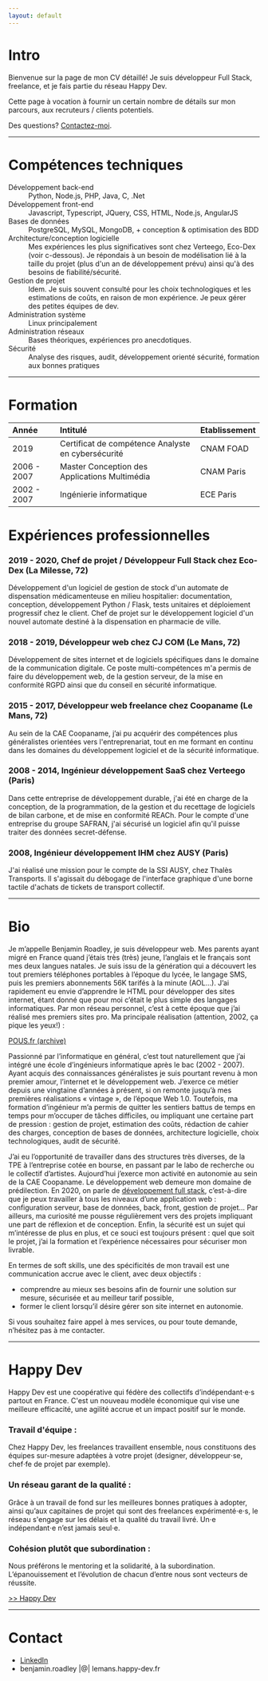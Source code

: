 ```yaml
---
layout: default
---
```



# Intro

Bienvenue sur la page de mon CV détaillé! Je suis développeur Full Stack, freelance, et je fais partie du réseau Happy Dev. 

Cette page à vocation à fournir un certain nombre de détails sur mon parcours, aux recruteurs / clients potentiels.

Des questions? [Contactez-moi](#contact).

* * *

# Compétences techniques

<dl>
<dt>Développement back-end</dt>
<dd>Python, Node.js, PHP, Java, C, .Net</dd>
<dt>Développement front-end</dt>
<dd>Javascript, Typescript, JQuery, CSS, HTML, Node.js, AngularJS</dd>
<dt>Bases de données</dt>
<dd>PostgreSQL, MySQL, MongoDB, + conception & optimisation des BDD</dd>
<dt>Architecture/conception logicielle</dt>
<dd>Mes expériences les plus significatives sont chez Verteego, Eco-Dex (voir c-dessous). Je répondais à un besoin de modélisation lié à la taille du projet (plus d'un an de développement prévu) ainsi qu'à des besoins de fiabilité/sécurité.</dd>
<dt>Gestion de projet</dt>
<dd>Idem. Je suis souvent consulté pour les choix technologiques et les estimations de coûts, en raison de mon expérience. Je peux gérer des petites équipes de dev.</dd>
<dt>Administration système</dt>
<dd>Linux principalement</dd>
<dt>Administration réseaux</dt>
<dd>Bases théoriques, expériences pro anecdotiques.</dd>
<dt>Sécurité</dt>
<dd>Analyse des risques, audit, développement orienté sécurité, formation aux bonnes pratiques</dd>
</dl>

* * *

# Formation

| Année       | Intitulé          | Etablissement |
|:------------|:------------------|:------|
| 2019        | Certificat de compétence Analyste en cybersécurité | CNAM FOAD   |
| 2006 - 2007 | Master Conception des Applications Multimédia      | CNAM Paris  |
| 2002 - 2007 | Ingénierie informatique                            | ECE Paris   |



# Expériences professionnelles

### 2019 - 2020, Chef de projet / Développeur Full Stack chez Eco-Dex (La Milesse, 72)

Développement d'un logiciel de gestion de stock d'un automate de dispensation médicamenteuse en milieu hospitalier: documentation, conception, développement Python / Flask, tests unitaires et déploiement progressif chez le client. Chef de projet sur le développement logiciel d'un nouvel automate destiné à la dispensation en pharmacie de ville.

### 2018 - 2019, Développeur web chez CJ COM (Le Mans, 72)

Développement de sites internet et de logiciels spécifiques dans le domaine de la communication digitale. Ce poste multi-compétences m'a permis de faire du développement web, de la gestion serveur, de la mise en conformité RGPD ainsi que du conseil en sécurité informatique.

### 2015 - 2017, Développeur web freelance chez Coopaname (Le Mans, 72)

Au sein de la CAE Coopaname, j’ai pu acquérir des compétences plus généralistes orientées vers l'entreprenariat, tout en me formant en continu dans les domaines du développement logiciel et de la sécurité informatique.

### 2008 - 2014, Ingénieur développement SaaS chez Verteego (Paris)

Dans cette entreprise de développement durable, j'ai été en charge de la conception, de la programmation, de la gestion et du recettage de logiciels de bilan carbone, et de mise en conformité REACh. Pour le compte d'une entreprise du groupe SAFRAN, j'ai sécurisé un logiciel afin qu'il puisse traiter des données secret-défense.

### 2008, Ingénieur développement IHM chez AUSY (Paris)

J'ai réalisé une mission pour le compte de la SSI AUSY, chez Thalès Transports. Il s'agissait du débogage de l'interface graphique d'une borne tactile d'achats de tickets de transport collectif.

* * *

# Bio

Je m’appelle Benjamin Roadley, je suis développeur web. Mes parents ayant migré en France quand j’étais très (très) jeune, l’anglais et le français sont mes deux langues natales. Je suis issu de la génération qui a découvert les tout premiers téléphones portables à l’époque du lycée, le langage SMS, puis les premiers abonnements 56K tarifés à la minute (AOL…). J’ai rapidement eu envie d’apprendre le HTML pour développer des sites internet, étant donné que pour moi c’était le plus simple des langages informatiques. Par mon réseau personnel, c’est à cette époque que j’ai réalisé mes premiers sites pro. Ma principale réalisation (attention, 2002, ça pique les yeux!) :

 
[POUS.fr (archive)](https://web.archive.org/web/20020201191640/http://209.15.109.1/pous/)

Passionné par l’informatique en général, c’est tout naturellement que j’ai intégré une école d’ingénieurs informatique après le bac (2002 - 2007). Ayant acquis des connaissances généralistes je suis pourtant revenu à mon premier amour, l’internet et le développement web. J’exerce ce métier depuis une vingtaine d’années à présent, si on remonte jusqu’à mes premières réalisations « vintage », de l’époque Web 1.0. Toutefois, ma formation d’ingénieur m’a permis de quitter les sentiers battus de temps en temps pour m’occuper de tâches difficiles, ou impliquant une certaine part de pression : gestion de projet, estimation des coûts, rédaction de cahier des charges, conception de bases de données, architecture logicielle, choix technologiques, audit de sécurité.

J’ai eu l’opportunité de travailler dans des structures très diverses, de la TPE à l’entreprise cotée en bourse, en passant par le labo de recherche ou le collectif d’artistes. Aujourd’hui j’exerce mon activité en autonomie au sein de la CAE Coopaname. Le développement web demeure mon domaine de prédilection. En 2020, on parle de [développement full stack](https://fr.wikipedia.org/wiki/D%C3%A9veloppeur_full_stack), c’est-à-dire que je peux travailler à tous les niveaux d’une application web : configuration serveur, base de données, back, front, gestion de projet… Par ailleurs, ma curiosité me pousse régulièrement vers des projets impliquant une part de réflexion et de conception. Enfin, la sécurité est un sujet qui m’intéresse de plus en plus, et ce souci est toujours présent : quel que soit le projet, j’ai la formation et l’expérience nécessaires pour sécuriser mon livrable.

En termes de soft skills, une des spécificités de mon travail est une communication accrue avec le client, avec deux objectifs :
- comprendre au mieux ses besoins afin de fournir une solution sur mesure, sécurisée et au meilleur tarif possible,
- former le client lorsqu’il désire gérer son site internet en autonomie.

Si vous souhaitez faire appel à mes services, ou pour toute demande, n’hésitez pas à me contacter.

* * *

# Happy Dev

Happy Dev est une coopérative qui fédère des collectifs d’indépendant⋅e⋅s partout en France. C'est un nouveau modèle économique qui vise une meilleure efficacité, une agilité accrue et un impact positif sur le monde.

### Travail d'équipe :

Chez Happy Dev, les freelances travaillent ensemble, nous constituons des équipes sur-mesure adaptées à votre projet (designer, développeur⋅se, chef⋅fe de projet par exemple).

### Un réseau garant de la qualité :

Grâce à un travail de fond sur les meilleures bonnes pratiques à adopter, ainsi qu’aux capitaines de projet qui sont des freelances expérimenté⋅e⋅s, le réseau s'engage sur les délais et la qualité du travail livré. Un⋅e indépendant⋅e n’est jamais seul⋅e.

### Cohésion plutôt que subordination :

Nous préférons le mentoring et la solidarité, à la subordination. L’épanouissement et l’évolution de chacun d’entre nous sont vecteurs de réussite.

[>> Happy Dev](https://happy-dev.fr)

* * *

# Contact


*   [LinkedIn](https://fr.linkedin.com/in/benjaminroadley)
*   benjamin.roadley \|@\| lemans.happy-dev.fr




